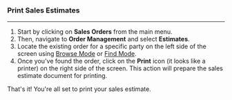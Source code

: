 ### Print Sales Estimates
___________________

1. Start by clicking on **Sales Orders** from the main menu.
2. Then, navigate to **Order Management** and select **Estimates**.
3. Locate the existing order for a specific party on the left side of the screen using [Browse Mode](https://github.com/Fx-Professional-Services/HorizonDocs/blob/main/Horizon%20User%20Guide/Searching%20on%20Horizon/Browse%20Mode.md) or [Find Mode](https://github.com/Fx-Professional-Services/HorizonDocs/blob/main/Horizon%20User%20Guide/VIII.%20Searching%20on%20Horizon/Find%20Mode.md). 
4. Once you've found the order, click on the **Print** icon (it looks like a printer) on the right side of the screen. This action will prepare the sales estimate document for printing.

That's it! You're all set to print your sales estimate.